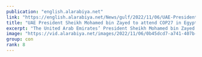 ```yaml
---
publication: "english.alarabiya.net"
link: "https://english.alarabiya.net/News/gulf/2022/11/06/UAE-President-Sheikh-Mohamed-bin-Zayed-to-attend-COP27-in-Egypt"
title: "UAE President Sheikh Mohamed bin Zayed to attend COP27 in Egypt"
excerpt: "The United Arab Emirates’ President Sheikh Mohamed bin Zayed Al Nahyan will attend the COP27 UN climate conference in Egypt, the official Emirates News"
image: "https://vid.alarabiya.net/images/2022/11/06/0b45dcd7-a741-407b-bda8-2f2ec9bb6333/0b45dcd7-a741-407b-bda8-2f2ec9bb6333_16x9_600x338.JPG"
group: con
rank: 8
---
```

